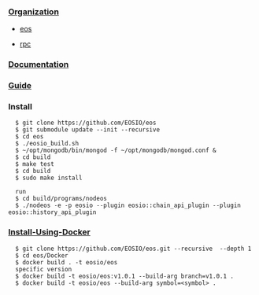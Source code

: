 ### [Organization](https://github.com/EOSIO)

   - [eos](https://github.com/EOSIO/eos)
   
   - [rpc](https://eosio.github.io/eos/group__eosiorpc.html)

### [Documentation](https://github.com/EOSIO/Documentation)

### [Guide](https://github.com/EOSIO/eos/wiki)

### Install

      $ git clone https://github.com/EOSIO/eos
      $ git submodule update --init --recursive
      $ cd eos
      $ ./eosio_build.sh
      $ ~/opt/mongodb/bin/mongod -f ~/opt/mongodb/mongod.conf &
      $ cd build
      $ make test
      $ cd build
      $ sudo make install
      
      run
      $ cd build/programs/nodeos
      $ ./nodeos -e -p eosio --plugin eosio::chain_api_plugin --plugin eosio::history_api_plugin 

### [Install-Using-Docker](https://github.com/EOSIO/eos/blob/master/Docker/README.md)

      $ git clone https://github.com/EOSIO/eos.git --recursive  --depth 1
      $ cd eos/Docker
      $ docker build . -t eosio/eos
      specific version
      $ docker build -t eosio/eos:v1.0.1 --build-arg branch=v1.0.1 .
      $ docker build -t eosio/eos --build-arg symbol=<symbol> .

